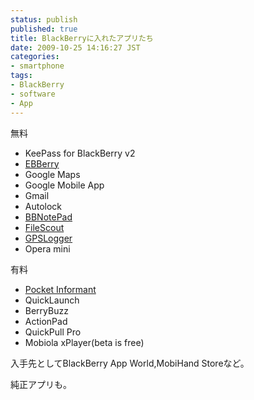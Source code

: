 ```yaml
---
status: publish
published: true
title: BlackBerryに入れたアプリたち
date: 2009-10-25 14:16:27 JST
categories:
- smartphone
tags:
- BlackBerry
- software
- App
---
```

無料
<ul>
	<li>KeePass for BlackBerry v2</li>
	<li><a href="http://cloudhunter.cocolog-nifty.com/blog/">EBBerry</a></li>
	<li>Google Maps</li>
	<li>Google Mobile App</li>
	<li>Gmail</li>
	<li>Autolock</li>
	<li><a href="http://krzysztow.com/BBNotePad/">BBNotePad</a></li>
	<li><a href="http://www.emacberry.com/bbfilescout.html">FileScout</a></li>
	<li><a href="http://www.emacberry.com/gpslogger.html">GPSLogger</a></li>
	<li>Opera mini</li>
</ul>
有料
<ul>
	<li><a href="http://www.pocketinformant.com/products_info.php?p_id=pocketinformant_bb">Pocket Informant</a></li>
	<li>QuickLaunch</li>
	<li>BerryBuzz</li>
	<li>ActionPad</li>
	<li>QuickPull Pro</li>
	<li>Mobiola xPlayer(beta is free)</li>
</ul>
入手先としてBlackBerry App World,MobiHand Storeなど。

純正アプリも。
